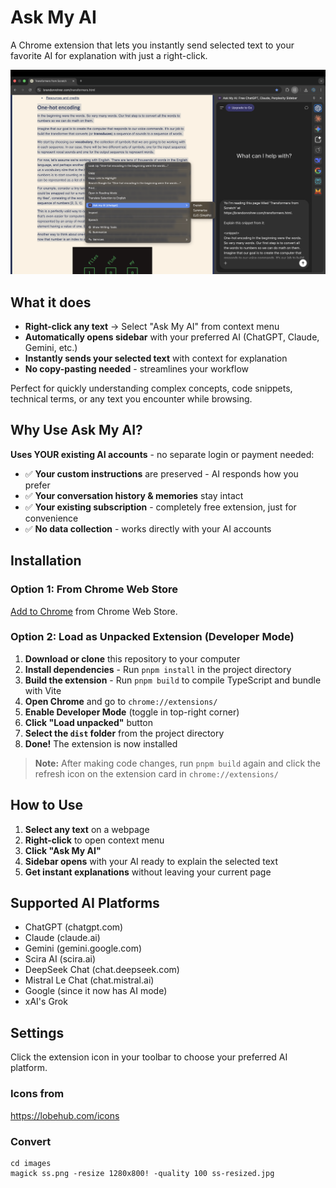 # Ask My AI

A Chrome extension that lets you instantly send selected text to your favorite AI for explanation with just a right-click.

![screenshot](images/ss.png)

## What it does

- **Right-click any text** → Select "Ask My AI" from context menu
- **Automatically opens sidebar** with your preferred AI (ChatGPT, Claude, Gemini, etc.)
- **Instantly sends your selected text** with context for explanation
- **No copy-pasting needed** - streamlines your workflow

Perfect for quickly understanding complex concepts, code snippets, technical terms, or any text you encounter while browsing.

## Why Use Ask My AI?

**Uses YOUR existing AI accounts** - no separate login or payment needed:

- ✅ **Your custom instructions** are preserved - AI responds how you prefer
- ✅ **Your conversation history & memories** stay intact
- ✅ **Your existing subscription** - completely free extension, just for convenience
- ✅ **No data collection** - works directly with your AI accounts

## Installation

### Option 1: From Chrome Web Store

[Add to Chrome](https://chromewebstore.google.com/detail/ask-my-ai/clfbemdacihopdopaanknckjkgbpando) from Chrome Web Store.

### Option 2: Load as Unpacked Extension (Developer Mode)

1. **Download or clone** this repository to your computer
2. **Install dependencies** - Run `pnpm install` in the project directory
3. **Build the extension** - Run `pnpm build` to compile TypeScript and bundle with Vite
4. **Open Chrome** and go to `chrome://extensions/`
5. **Enable Developer Mode** (toggle in top-right corner)
6. **Click "Load unpacked"** button
7. **Select the `dist` folder** from the project directory
8. **Done!** The extension is now installed

> **Note:** After making code changes, run `pnpm build` again and click the refresh icon on the extension card in `chrome://extensions/`

## How to Use

1. **Select any text** on a webpage
2. **Right-click** to open context menu
3. **Click "Ask My AI"**
4. **Sidebar opens** with your AI ready to explain the selected text
5. **Get instant explanations** without leaving your current page

## Supported AI Platforms

- ChatGPT (chatgpt.com)
- Claude (claude.ai)
- Gemini (gemini.google.com)
- Scira AI (scira.ai)
- DeepSeek Chat (chat.deepseek.com)
- Mistral Le Chat (chat.mistral.ai)
- Google (since it now has AI mode)
- xAI's Grok

## Settings

Click the extension icon in your toolbar to choose your preferred AI platform.

### Icons from

https://lobehub.com/icons

### Convert

```
cd images
magick ss.png -resize 1280x800! -quality 100 ss-resized.jpg
```
